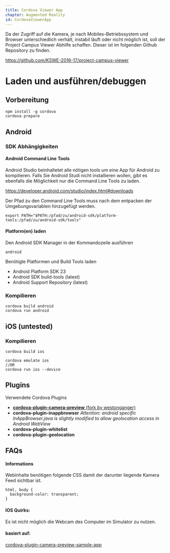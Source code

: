 ```yaml
---
title: Cordova Viewer App
chapter: Augmented Reality
id: CordovaViewerApp
---
```


Da der Zugriff auf die Kamera, je nach Mobiles-Betriebssystem und Browser unterschiedlich verhält, instabil läuft oder nicht möglich ist, soll der Project Campus Viewer Abhilfe schaffen. Dieser ist im folgenden Github Repository zu finden.

https://github.com/KSWE-2016-17/project-campus-viewer

# Laden und ausführen/debuggen

## Vorbereitung
```
npm install -g cordova
cordova prepare
```

## Android

### SDK Abhängigkeiten

#### Android Command Line Tools
Android Studio beinhaltetet alle nötigen tools um eine App für Android zu kompilieren. Falls Sie Android Studi nicht installieren wollen, gibt es ebenfalls die Möglichkeit nur die Command Line Tools zu laden.

https://developer.android.com/studio/index.html#downloads

Der Pfad zu den Command Line Tools muss nach dem entpacken der Umgebungsvariablen hinzugefügt werden.

```
export PATH="$PATH:/pfad/zu/android-sdk/platform-tools:/pfad/zu/android-sdk/tools"
```

#### Platform(en) laden
Den Android SDK Manager in der Kommandozeile ausführen
```
android
```

Benötigte Platformen und Build Tools laden
* Android Platform SDK 23
* Android SDK build-tools (latest)
* Android Support Repository (latest)

### Kompilieren
```
cordova build android
cordova run android
```

## iOS (untested)

### Kompilieren

```
cordova build ios

cordova emulate ios
//OR
cordova run ios --device
```

## Plugins
Verwendete Cordova Plugins

* <a href="https://github.com/westonganger/cordova-plugin-camera-preview">**cordova-plugin-camera-preview** (fork by westonganger)</a>
* **cordova-plugin-inappbrowser** *Attention: android specific InAppBrowser.java is slightly modified to allow geolocation access in Android WebView*
* **cordova-plugin-whitelist**
* **cordova-plugin-geolocation**

## FAQs

#### Informations
Webinhalte benötigen folgende CSS damit der darunter liegende Kamera Feed sichtbar ist.
```
html, body {
  background-color: transparent;
}
```


#### IOS Quirks:
Es ist nicht möglich die Webcam des Computer im Simulator zu nutzen.

#### basiert auf:

<a href="https://github.com/cordova-plugin-camera-preview/cordova-plugin-camera-preview-sample-app">cordova-plugin-camera-preview-sample-app</a>
